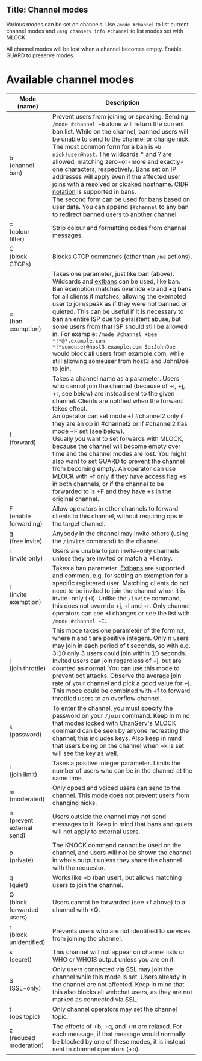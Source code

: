 Title: Channel modes
---

Various modes can be set on channels. Use `/mode #channel` to list current
channel modes and `/msg chanserv info #channel` to list modes set with MLOCK.

All channel modes will be lost when a channel becomes empty. Enable GUARD to
preserve modes.


# Available channel modes
| Mode (name) | Description |
| ----------- | ----------- |
| b<br>(channel ban) | Prevent users from joining or speaking. Sending `/mode #channel +b` alone will return the current ban list. While on the channel, banned users will be unable to send to the channel or change nick.<br>The most common form for a ban is `+b nick!user@host`. The wildcards * and ? are allowed, matching zero-or-more and exactly-one characters, respectively. Bans set on IP addresses will apply even if the affected user joins with a resolved or cloaked hostname. [CIDR notation](https://en.wikipedia.org/wiki/Classless_Inter-Domain_Routing#CIDR_notation) is supported in bans.<br>The [second form](kb/using/extbans) can be used for bans based on user data. You can append `$#channel` to any ban to redirect banned users to another channel. |
| c<br>(colour filter) | Strip colour and formatting codes from channel messages. |
| C<br>(block CTCPs) | Blocks CTCP commands (other than `/me` actions). |
| e<br>(ban exemption) | Takes one parameter, just like ban (above). Wildcards and [extbans](kb/using/extbans) can be used, like ban. Ban exemption matches override +b and +q bans for all clients it matches, allowing the exempted user to join/speak as if they were not banned or quieted. This can be useful if it is necessary to ban an entire ISP due to persistent abuse, but some users from that ISP should still be allowed in. For example: `/mode #channel +bee *!*@*.example.com *!*someuser@host3.example.com $a:JohnDoe` would block all users from example.com, while still allowing someuser from host3 and JohnDoe to join.
| f<br>(forward) | Takes a channel name as a parameter. Users who cannot join the channel (because of +i, +j, +r, see below) are instead sent to the given channel. Clients are notified when the forward takes effect.<br>An operator can set mode +f #channel2 only if they are an op in #channel2 or if #channel2 has mode +F set (see below).<br>Usually you want to set forwards with MLOCK, because the channel will become empty over time and the channel modes are lost. You might also want to set GUARD to prevent the channel from becoming empty. An operator can use MLOCK with +f only if they have access flag +s in both channels, or if the channel to be forwarded to is +F and they have +s in the original channel. |
| F<br>(enable forwarding) | Allow operators in other channels to forward clients to this channel, without requiring ops in the target channel. |
| g<br>(free invite) | Anybody in the channel may invite others (using the `/invite` command) to the channel. |
| i<br>(invite only) | Users are unable to join invite-only channels unless they are invited or match a +I entry. |
| I<br>(invite exemption) | Takes a ban parameter. [Extbans](kb/using/extbans) are supported and common, e.g. for setting an exemption for a specific registered user. Matching clients do not need to be invited to join the channel when it is invite-only (+i). Unlike the `/invite` command, this does not override +j, +l and +r. Only channel operators can see +I changes or see the list with `/mode #channel +I`. |
| j<br>(join throttle) | This mode takes one parameter of the form n:t, where n and t are positive integers. Only n users may join in each period of t seconds, so with e.g. 3:10 only 3 users could join within 10 seconds. Invited users can join regardless of +j, but are counted as normal. You can use this mode to prevent bot attacks. Observe the average join rate of your channel and pick a good value for +j. This mode could be combined with +f to forward throttled users to an overflow channel. |
| k<br>(password) | To enter the channel, you must specify the password on your `/join` command. Keep in mind that modes locked with ChanServ's MLOCK command can be seen by anyone recreating the channel; this includes keys. Also keep in mind that users being on the channel when +k is set will see the key as well. |
| l<br>(join limit) | Takes a positive integer parameter. Limits the number of users who can be in the channel at the same time. |
| m<br>(moderated) | Only opped and voiced users can send to the channel. This mode does not prevent users from changing nicks. |
| n<br>(prevent external send) | Users outside the channel may not send messages to it. Keep in mind that bans and quiets will not apply to external users. |
| p<br>(private) | The KNOCK command cannot be used on the channel, and users will not be shown the channel in whois output unless they share the channel with the requestor. |
| q<br>(quiet) | Works like +b (ban user), but allows matching users to join the channel. |
| Q<br>(block forwarded users) | Users cannot be forwarded (see +f above) to a channel with +Q. |
| r<br>(block unidentified) | Prevents users who are not identified to services from joining the channel. |
| s<br>(secret) | This channel will not appear on channel lists or WHO or WHOIS output unless you are on it. |
| S<br>(SSL-only) | Only users connected via SSL may join the channel while this mode is set. Users already in the channel are not affected. Keep in mind that this also blocks all webchat users, as they are not marked as connected via SSL. |
| t<br>(ops topic) | Only channel operators may set the channel topic. |
| z<br>(reduced moderation) | The effects of +b, +q, and +m are relaxed. For each message, if that message would normally be blocked by one of these modes, it is instead sent to channel operators (+o). |
